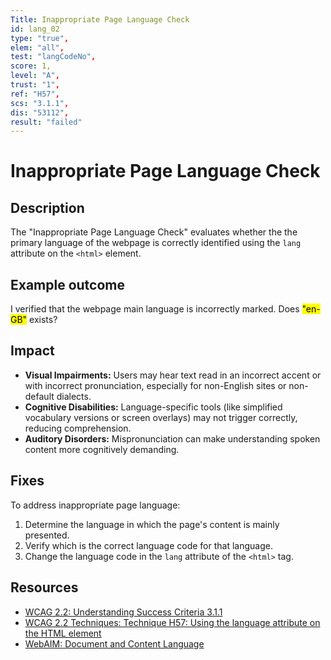 ```yaml
---
Title: Inappropriate Page Language Check
id: lang_02
type: "true",
elem: "all",
test: "langCodeNo",
score: 1,
level: "A",
trust: "1",
ref: "H57",
scs: "3.1.1",
dis: "53112",
result: "failed"
---
```


# Inappropriate Page Language Check

## Description

The "Inappropriate Page Language Check" evaluates whether the the primary language of the webpage is correctly identified using the <code>lang</code> attribute on the <code>&lt;html&gt;</code> element. 

## Example outcome

I verified that the webpage main language is incorrectly marked. Does <mark>\"en-GB\"</mark> exists?

## Impact

- **Visual Impairments:** Users may hear text read in an incorrect accent or with incorrect pronunciation, especially for non-English sites or non-default dialects.
- **Cognitive Disabilities:** Language-specific tools (like simplified vocabulary versions or screen overlays) may not trigger correctly, reducing comprehension.
- **Auditory Disorders:** Mispronunciation can make understanding spoken content more cognitively demanding.

## Fixes

To address inappropriate page language:

1. Determine the language in which the page's content is mainly presented.
2. Verify which is the correct language code for that language.
3. Change the language code in the <code>lang</code> attribute of the <code>&lt;html&gt;</code> tag.

## Resources

- [WCAG 2.2: Understanding Success Criteria 3.1.1](https://www.w3.org/WAI/WCAG22/Understanding/language-of-page)
- [WCAG 2.2 Techniques: Technique H57: Using the language attribute on the HTML element](https://www.w3.org/WAI/WCAG22/Techniques/html/H57)
- [WebAIM: Document and Content Language](https://webaim.org/techniques/language/)
